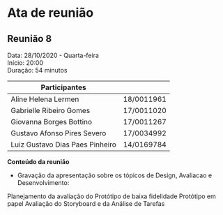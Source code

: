 # Ata de reunião
## Reunião 8

Data: 28/10/2020 - Quarta-feira  
Início: 20:00   
Duração: 54 minutos   


| Participantes           |            |
|-------------------------|------------|
| Aline Helena Lermen             | 18/0011961 |
| Gabrielle Ribeiro Gomes         | 17/0011020 |
| Giovanna Borges Bottino         | 17/0011267 |
| Gustavo Afonso Pires Severo     | 17/0034992 |
| Luiz Gustavo Dias Paes Pinheiro | 14/0169784 |

**Conteúdo da reunião**

* Gravação da apresentação sobre os tópicos de Design, Avaliacao e Desenvolvimento:

Planejamento da avaliação do Protótipo de baixa fidelidade
Protótipo em papel
Avaliação do Storyboard e da Análise de Tarefas
